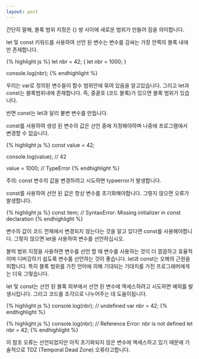 ```yaml
---
layout: post
---
```


<!-- ### Block Scoping with let and const -->

<!-- Quite simply, block scoping means that a new scope is created between a pair of { }. -->
간단히 말해, 블록 범위 지정은 {} 쌍 사이에 새로운 범위가 만들어 짐을 의미합니다.

<!-- The variables declared using the keywords let and const only exist within the innermost block that surrounds them. -->
let 및 const 키워드를 사용하여 선언 된 변수는 변수를 감싸는 가장 안쪽의 블록 내에 만 존재합니다.

{% highlight js %}
let nbr = 42;
{
    let nbr = 1000;
}

console.log(nbr);
{% endhighlight %}

<!-- We now know that var is bound to function scope, whereas let and const are block scopes, which means if you've got a set of curly brackets (a block of code), you have a block scope. -->
우리는 var로 정의된 변수들이 함수 범위안에 묶여 있음을 알고있습니다. 그리고 let과 const는 블록범위내에 존재합니다. 즉, 중괄호 (코드 블록)가 있으면 블록 범위가 있습니다.

<!-- On the other hand, unlike let, const creates immutable variables. -->
반면 const는 let과 달리 불변 변수를 만듭니다.

<!-- The values of the variables created using const need to be assigned during declaration and cannot be changed later in the program. -->
const를 사용하여 생성 된 변수의 값은 선언 중에 지정해야하며 나중에 프로그램에서 변경할 수 없습니다.

{% highlight js %}
const value = 42;

console.log(value); // 42

value = 1000; // TypeError
{% endhighlight %}

주의: const 변수의 값을 변경하려고 시도하면 typeerror가 발생합니다.

<!-- Make sure that you always initialize the variable with a value declared using const; otherwise it will throw an error. -->
const를 사용하여 선언 된 값은 항상 변수를 초기화해야합니다. 그렇지 않으면 오류가 발생합니다.

{% highlight js %}
const item; // SyntaxError: Missing initializer in const declaration
{% endhighlight %}

<!-- If you know that the value of your variables is not going to change throughout your code, you should be using const; otherwise use let to declare your variables. -->
변수의 값이 코드 전체에서 변경되지 않는다는 것을 알고 있다면 const를 사용해야합니다. 그렇지 않으면 let을 사용하여 변수를 선언하십시오.

<!-- We recommend moving away from the practice of using var to declare variables as it is cleaner, more efficient, and easy to debug if you use block scoping. let and const avoid the source of misunderstanding, especially for programmers with expectations set by languages with block scope. -->
블럭 범위 지정을 사용하면 변수를 선언 할 때 변수를 사용하는 것이 더 깔끔하고 효율적이며 디버깅하기 쉽도록 변수를 선언하는 것이 좋습니다. let과 const는 오해의 근원을 피합니다. 특히 블록 범위를 가진 언어에 의해 기대되는 기대치를 가진 프로그래머에게는 더욱 그렇습니다.

<!-- let and const throw an exception if you try to access the variables declared by them outside the blocks they were declared and do away with hoisting, helping you localize the effects of your code fragments. -->
let 및 const는 선언 된 블록 외부에서 선언 된 변수에 액세스하려고 시도하면 예외를 발생시킵니다. 그리고 코드를 조각으로 나누어주는 데 도움이됩니다.

{% highlight js %}
console.log(nbr); // undefined
var nbr = 42;
{% endhighlight %}

{% highlight js %}
console.log(nbr); // Reference Error: nbr is not defined
let nbr = 42;
{% endhighlight %}

<!-- This Reference Error is technically called a Temporal Dead Zone (TDZ) error because you are accessing a variable that's been declared but not yet initialized. -->
이 참조 오류는 선언되었지만 아직 초기화되지 않은 변수에 액세스하고 있기 때문에 기술적으로 TDZ (Temporal Dead Zone) 오류라고합니다.
